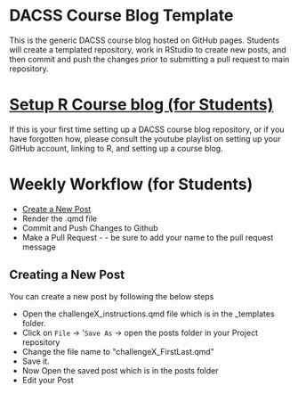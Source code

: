 # DACSS Course Blog Template

This is the generic DACSS course blog hosted on GitHub pages. Students will create a templated repository, work in RStudio to create new posts, and then commit and push the changes prior to submitting a pull request to main repository. 

# [Setup R Course blog (for Students)](#setup-r-course-blog)
If this is your first time setting up a DACSS course blog repository, or if you have forgotten how, please consult the youtube playlist on setting up your GitHub account, linking to R, and setting up a course blog.

# Weekly Workflow (for Students)
- [Create a New Post](#creating-a-new-post )
- Render the .qmd file
- Commit and Push Changes to Github
- Make a Pull Request -  - be sure to add your name to the pull request message


## Creating a New Post 

You can create a new post by following the below steps

 - Open the challengeX_instructions.qmd file  which is in the _templates folder.
 - Click on `File` -> '`Save As` -> open the posts folder in your Project repository
 - Change the file name to "challengeX_FirstLast.qmd"
 - Save it.
 - Now Open the saved post which is in the posts folder
 - Edit your Post
